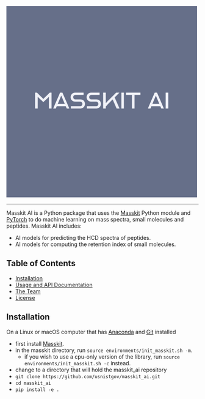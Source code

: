 ![Masskit logo](src/masskit_ai/docs/_static/img/masskit_ai_logo.png)

--------------------------------------------------------------------------------

Masskit AI is a Python package that uses the [Masskit](https://github.com/usnistgov/masskit) Python module and [PyTorch](https://pytorch.org/) to do machine learning on mass spectra, small molecules and peptides.  Masskit AI includes:
- AI models for predicting the HCD spectra of peptides.
- AI models for computing the retention index of small molecules.


<!-- toc -->
## Table of Contents
- [Installation](#installation)
- [Usage and API Documentation](https://pages.nist.gov/masskit_ai)
- [The Team](https://chemdata.nist.gov/)
- [License](LICENSE.md)

<!-- tocstop -->

## Installation
On a Linux or macOS computer that has [Anaconda](https://www.anaconda.com/) and [Git](https://git-scm.com/) installed
  * first install [Masskit](https://github.com/usnistgov/masskit).
  * in the masskit directory, run `source environments/init_masskit.sh -m`.
    * if you wish to use a cpu-only version of the library, run `source environments/init_masskit.sh -c` instead.
  * change to a directory that will hold the masskit_ai repository
  * `git clone https://github.com/usnistgov/masskit_ai.git`
  * `cd masskit_ai`
  * `pip install -e .`
 